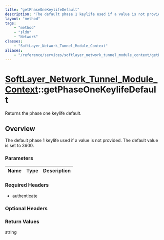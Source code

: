```yaml
---
title: "getPhaseOneKeylifeDefault"
description: "The default phase 1 keylife used if a value is not provided.  The default value is set to 3600."
layout: "method"
tags:
    - "method"
    - "sldn"
    - "Network"
classes:
    - "SoftLayer_Network_Tunnel_Module_Context"
aliases:
    - "/reference/services/softlayer_network_tunnel_module_context/getPhaseOneKeylifeDefault"
---
```

# [SoftLayer_Network_Tunnel_Module_Context](/reference/services/SoftLayer_Network_Tunnel_Module_Context)::getPhaseOneKeylifeDefault

Returns the phase one keylife default.


## Overview 
The default phase 1 keylife used if a value is not provided.  The default value is set to 3600. 

### Parameters 
|Name | Type | Description |
| --- | --- | --- |


### Required Headers
* authenticate

### Optional Headers

### Return Values
string

